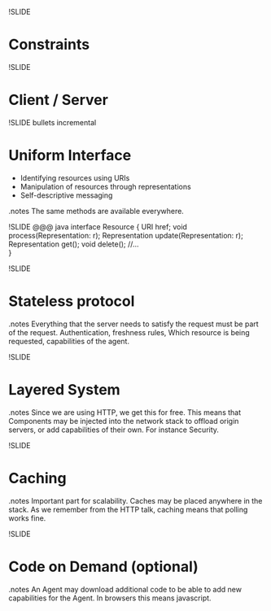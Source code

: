 !SLIDE
# Constraints #

!SLIDE
# Client / Server #

!SLIDE bullets incremental
# Uniform Interface #
* Identifying resources using URIs
* Manipulation of resources through representations
* Self-descriptive messaging

.notes The same methods are available everywhere.

!SLIDE
@@@ java
interface Resource {
	URI href;
	void process(Representation: r);
	Representation update(Representation: r);
	Representation get();
	void delete();
	//...	
}

!SLIDE
# Stateless protocol #

.notes Everything that the server needs to satisfy the request must be part of the request.
Authentication, freshness rules, Which resource is being requested, capabilities of the agent.


!SLIDE
# Layered System #

.notes Since we are using HTTP, we get this for free.  This means that Components may be injected into the 
network stack to offload origin servers, or add capabilities of their own. For instance Security.

!SLIDE
# Caching #

.notes Important part for scalability. Caches may be placed anywhere in the stack. As we remember 
from the HTTP talk, caching means that polling works fine.

!SLIDE
# Code on Demand (optional) #

.notes An Agent may download additional code to be able to add new capabilities for the Agent.
In browsers this means javascript.
